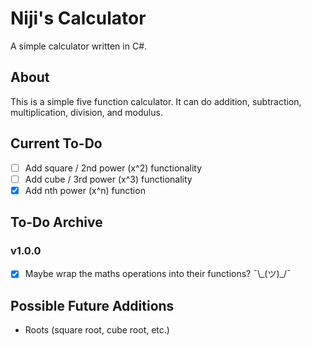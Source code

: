 # Niji's Calculator

A simple calculator written in C#.

## About

This is a simple five function calculator.
It can do addition, subtraction, multiplication, division, and modulus.

## Current To-Do

- [ ] Add square / 2nd power (x^2) functionality
- [ ] Add cube / 3rd power (x^3) functionality
- [x] Add nth power (x^n) function

## To-Do Archive

### v1.0.0

- [x] Maybe wrap the maths operations into their functions? ¯\\\_(ツ)_/¯

## Possible Future Additions

- Roots (square root, cube root, etc.)
